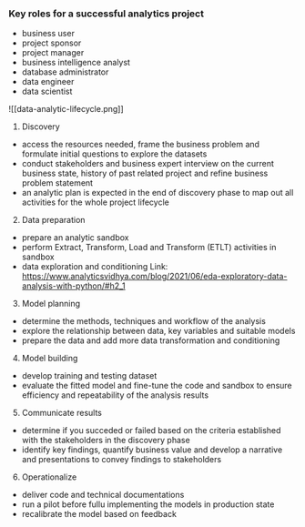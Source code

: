 ### Key roles for a successful analytics project
- business user
- project sponsor
- project manager
- business intelligence analyst
- database administrator 
- data engineer
- data scientist

![[data-analytic-lifecycle.png]]

1. Discovery
- access the resources needed, frame the business problem and formulate initial questions to explore the datasets
- conduct stakeholders and business expert interview on the current business state, history of past related project and refine business problem statement
- an analytic plan is expected in the end of discovery phase to map out all activities for the whole project lifecycle

2. Data preparation
- prepare an analytic sandbox
- perform Extract, Transform, Load and Transform (ETLT) activities in sandbox
- data exploration and conditioning
Link: https://www.analyticsvidhya.com/blog/2021/06/eda-exploratory-data-analysis-with-python/#h2_1

3. Model planning
- determine the methods, techniques and workflow of the analysis
- explore the relationship between data, key variables and suitable models
- prepare the data and add more data transformation and conditioning

4. Model building
- develop training and testing dataset
- evaluate the fitted model and fine-tune the code and sandbox to ensure efficiency and repeatability of the analysis results

5. Communicate results
- determine if you succeded or failed based on the criteria established with the stakeholders in the discovery phase
- identify key findings, quantify business value and develop a narrative and presentations to convey findings to stakeholders

6. Operationalize
- deliver code and technical documentations
- run a pilot before fullu implementing the models in production state
- recalibrate the model based on feedback


